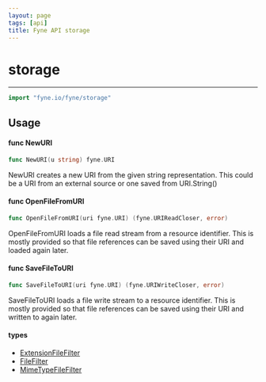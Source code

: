 ```yaml
---
layout: page
tags: [api]
title: Fyne API storage
---
```


# storage
---
```go
import "fyne.io/fyne/storage"
```


## Usage

#### func  NewURI

```go
func NewURI(u string) fyne.URI
```
NewURI creates a new URI from the given string representation. This could be a URI from an external source or one saved from URI.String()

#### func  OpenFileFromURI

```go
func OpenFileFromURI(uri fyne.URI) (fyne.URIReadCloser, error)
```
OpenFileFromURI loads a file read stream from a resource identifier. This is mostly provided so that file references can be saved using their URI and loaded again later.

#### func  SaveFileToURI

```go
func SaveFileToURI(uri fyne.URI) (fyne.URIWriteCloser, error)
```
SaveFileToURI loads a file write stream to a resource identifier. This is mostly provided so that file references can be saved using their URI and written to again later.

#### types

 * [ExtensionFileFilter](extensionfilefilter.html)
 * [FileFilter](filefilter.html)
 * [MimeTypeFileFilter](mimetypefilefilter.html)
